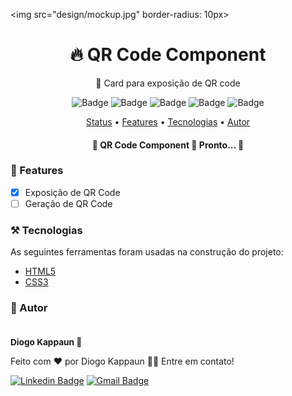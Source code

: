 <img src="design/mockup.jpg" border-radius: 10px>

<h1 align="center">
  🔥 QR Code Component
</h1>

<p align="center">🚀 Card para exposição de QR code</p>

<div align="center">

  ![Badge](https://img.shields.io/github/last-commit/diogo-kappaun/qr-code-component)
  ![Badge](https://img.shields.io/github/license/diogo-kappaun/qr-code-component)
  ![Badge](https://img.shields.io/github/license/diogo-kappaun/qr-code-component)
  ![Badge](https://img.shields.io/github/languages/code-size/diogo-kappaun/qr-code-component)
  ![Badge](https://img.shields.io/github/stars/diogo-kappaun/qr-code-component?style=social)

</div>

<p align="center">
 <a href="#status">Status</a> •
 <a href="#features">Features</a> • 
 <a href="#tecnologias">Tecnologias</a> • 
 <a href="#autor">Autor</a>
</p>

<h4 align="center" id="status"> 
	🚧  QR Code Component 🚀 Pronto...  🚧
</h4>

<h3 id="features"> 📝 Features</h3>

- [x] Exposição de QR Code
- [ ] Geração de QR Code

<h3 id="tecnologias">⚒️ Tecnologias </h3>

As seguintes ferramentas foram usadas na construção do projeto:

- [HTML5](https://developer.mozilla.org/en-US/docs/Glossary/HTML5)
- [CSS3](https://developer.mozilla.org/pt-BR/docs/Web/CSS)

<h3 id="autor">🧔 Autor</h3>


 <img style="border-radius: 50%;" src="https://avatars.githubusercontent.com/u/115656394?v=4" width="100px;" alt=""/>
 <sub><h3 style="margin: 0;">Diogo Kappaun 🚀</h3></sub>


Feito com ❤️ por Diogo Kappaun 👋🏽 Entre em contato!

[![Linkedin Badge](https://img.shields.io/badge/-Diogo-blue?style=flat-square&logo=Linkedin&logoColor=white&link=https://www.linkedin.com/in/diogo-kappaun-2070b2265/)](https://www.linkedin.com/in/diogo-kappaun-2070b2265/) 
[![Gmail Badge](https://img.shields.io/badge/-diogokappaun@gmail.com-c14438?style=flat-square&logo=Gmail&logoColor=white&link=mailto:diogokappaun@gmail.com)](mailto:diogokappaun@gmail.com)

